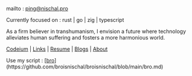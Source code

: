 mailto : ping@nischal.pro

Currently focused on : rust | go | zig | typescript 

As a firm believer in transhumanism, I envision a future where technology alleviates human suffering and fosters a more harmonious world.

[Codeium](https://codeium.com/profile/broisnischal) | [Links](https://nischal-dahal.com.np/links) | [Resume](https://nischal-dahal.com.np/resume) | [Blogs](https://nischal-dahal.com.np/blog) | [About](https://nischal-dahal.com.np/about)


Use my script : [[bro]([https://github.com/broisnischal/broisnischal/blob/main/bro](https://github.com/broisnischal/broisnischal/blob/main/bro.md))](https://github.com/broisnischal/broisnischal/blob/main/bro.md)
